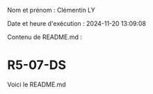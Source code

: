 Nom et prénom : Clémentin LY

Date et heure d'exécution : 2024-11-20 13:09:08

Contenu de README.md :
# R5-07-DS

Voici le README.md
